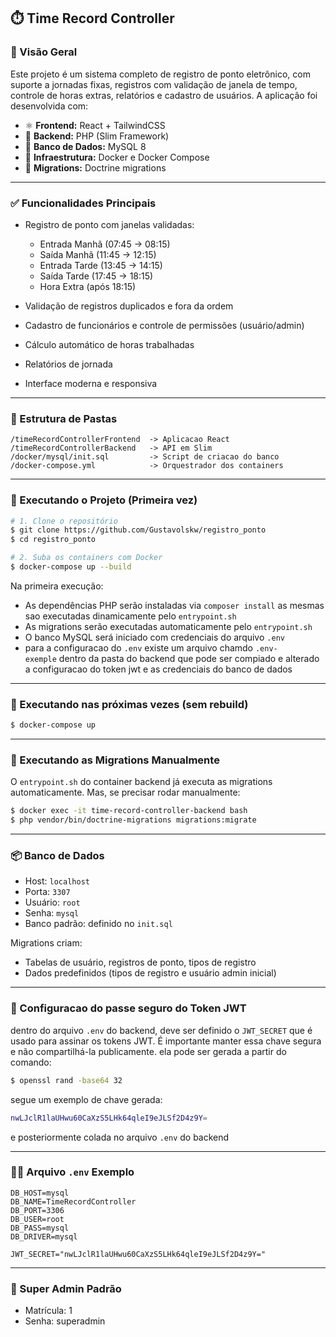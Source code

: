 ## ⏱️ Time Record Controller

### 📌 Visão Geral

Este projeto é um sistema completo de registro de ponto eletrônico, com suporte a jornadas fixas, registros com validação de janela de tempo, controle de horas extras, relatórios e cadastro de usuários. A aplicação foi desenvolvida com:

* ⚛️ **Frontend:** React + TailwindCSS
* 🐘 **Backend:** PHP (Slim Framework)
* 🐬 **Banco de Dados:** MySQL 8
* 🐳 **Infraestrutura:** Docker e Docker Compose
* 🧬 **Migrations:** Doctrine  migrations

---

### ✅ Funcionalidades Principais

* Registro de ponto com janelas validadas:

  * Entrada Manhã (07:45 → 08:15)
  * Saída Manhã (11:45 → 12:15)
  * Entrada Tarde (13:45 → 14:15)
  * Saída Tarde (17:45 → 18:15)
  * Hora Extra (após 18:15)
* Validação de registros duplicados e fora da ordem
* Cadastro de funcionários e controle de permissões (usuário/admin)
* Cálculo automático de horas trabalhadas
* Relatórios de jornada
* Interface moderna e responsiva

---

### 📁 Estrutura de Pastas

```
/timeRecordControllerFrontend  -> Aplicacao React
/timeRecordControllerBackend   -> API em Slim
/docker/mysql/init.sql         -> Script de criacao do banco
/docker-compose.yml            -> Orquestrador dos containers
```

---

### 🚀 Executando o Projeto (Primeira vez)

```bash
# 1. Clone o repositório
$ git clone https://github.com/Gustavolskw/registro_ponto
$ cd registro_ponto

# 2. Suba os containers com Docker
$ docker-compose up --build
```

Na primeira execução:

* As dependências PHP serão instaladas via `composer install` as mesmas sao executadas dinamicamente pelo `entrypoint.sh`
* As migrations serão executadas automaticamente pelo `entrypoint.sh`
* O banco MySQL será iniciado com credenciais do arquivo `.env`
* para a configuracao do `.env` existe um arquivo chamdo `.env-exemple` dentro da pasta do backend que pode ser compiado e alterado a configuracao do token jwt e as credenciais do banco de dados

---

### 🔁 Executando nas próximas vezes (sem rebuild)

```bash
$ docker-compose up
```

---

### 🧪 Executando as Migrations Manualmente

O `entrypoint.sh` do container backend já executa as migrations automaticamente. Mas, se precisar rodar manualmente:

```bash
$ docker exec -it time-record-controller-backend bash
$ php vendor/bin/doctrine-migrations migrations:migrate
```

---

### 📦 Banco de Dados

* Host: `localhost`
* Porta: `3307`
* Usuário: `root`
* Senha: `mysql`
* Banco padrão: definido no `init.sql`

Migrations criam:

* Tabelas de usuário, registros de ponto, tipos de registro
* Dados predefinidos (tipos de registro e usuário admin inicial)

---

### 🔑 Configuracao do passe seguro do Token JWT 

dentro do arquivo `.env` do backend, deve ser definido o `JWT_SECRET` que é usado para assinar os tokens JWT. É importante manter essa chave segura e não compartilhá-la publicamente.
ela pode ser gerada a partir do comando:

```bash
$ openssl rand -base64 32
```
segue um exemplo de chave gerada:
```bash
nwLJclR1laUHwu60CaXzS5LHk64qleI9eJLSf2D4z9Y=
```
e posteriormente colada no arquivo `.env` do backend

---

### 🔐📄 Arquivo `.env` Exemplo

```dotenv
DB_HOST=mysql
DB_NAME=TimeRecordController
DB_PORT=3306
DB_USER=root
DB_PASS=mysql
DB_DRIVER=mysql

JWT_SECRET="nwLJclR1laUHwu60CaXzS5LHk64qleI9eJLSf2D4z9Y="
```
---

### 🔐 Super Admin Padrão

* Matrícula: 1
* Senha: superadmin
